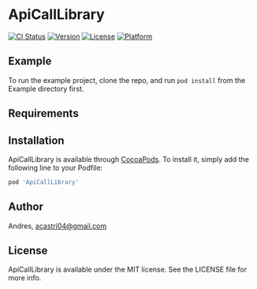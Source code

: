 # ApiCallLibrary

[![CI Status](https://img.shields.io/travis/Andres/ApiCallLibrary.svg?style=flat)](https://travis-ci.org/Andres/ApiCallLibrary)
[![Version](https://img.shields.io/cocoapods/v/ApiCallLibrary.svg?style=flat)](https://cocoapods.org/pods/ApiCallLibrary)
[![License](https://img.shields.io/cocoapods/l/ApiCallLibrary.svg?style=flat)](https://cocoapods.org/pods/ApiCallLibrary)
[![Platform](https://img.shields.io/cocoapods/p/ApiCallLibrary.svg?style=flat)](https://cocoapods.org/pods/ApiCallLibrary)

## Example

To run the example project, clone the repo, and run `pod install` from the Example directory first.

## Requirements

## Installation

ApiCallLibrary is available through [CocoaPods](https://cocoapods.org). To install
it, simply add the following line to your Podfile:

```ruby
pod 'ApiCallLibrary'
```

## Author

Andres, acastri04@gmail.com

## License

ApiCallLibrary is available under the MIT license. See the LICENSE file for more info.
